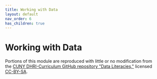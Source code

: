 ```yaml
---
title: Working with Data
layout: default
nav_order: 6
has_children: true
---
```

# Working with Data

Portions of this module are reproduced with little or no modification from the [CUNY DHRI-Curriculum GitHub repository "Data Literacies,"](https://github.com/DHRI-Curriculum/data-literacies) licensed [CC-BY-SA](http://creativecommons.org/licenses/by-sa/4.0/).